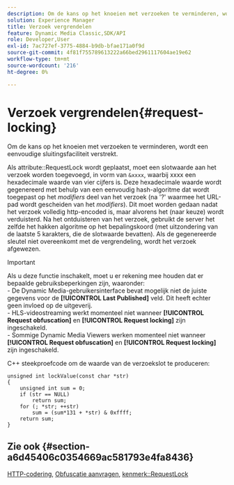 ```yaml
---
description: Om de kans op het knoeien met verzoeken te verminderen, wordt een eenvoudige sluitingsfaciliteit verstrekt.
solution: Experience Manager
title: Verzoek vergrendelen
feature: Dynamic Media Classic,SDK/API
role: Developer,User
exl-id: 7ac727ef-3775-4884-b9db-bfae171a0f9d
source-git-commit: 4f81f755789613222a66bed2961117604ae19e62
workflow-type: tm+mt
source-wordcount: '216'
ht-degree: 0%

---
```


# Verzoek vergrendelen{#request-locking}

Om de kans op het knoeien met verzoeken te verminderen, wordt een eenvoudige sluitingsfaciliteit verstrekt.

Als attribute::RequestLock wordt geplaatst, moet een slotwaarde aan het verzoek worden toegevoegd, in vorm van `&xxxx`, waarbij xxxx een hexadecimale waarde van vier cijfers is. Deze hexadecimale waarde wordt gegenereerd met behulp van een eenvoudig hash-algoritme dat wordt toegepast op het *modifiers* deel van het verzoek (na &#39;?&#39; waarmee het URL-pad wordt gescheiden van het *modifiers*). Dit moet worden gedaan nadat het verzoek volledig http-encoded is, maar alvorens het (naar keuze) wordt verduisterd. Na het ontduisteren van het verzoek, gebruikt de server het zelfde het hakken algoritme op het bepalingskoord (met uitzondering van de laatste 5 karakters, die de slotwaarde bevatten). Als de gegenereerde sleutel niet overeenkomt met de vergrendeling, wordt het verzoek afgewezen.

>[!IMPORTANT]
>
>Als u deze functie inschakelt, moet u er rekening mee houden dat er bepaalde gebruiksbeperkingen zijn, waaronder:<br>- De Dynamic Media-gebruikersinterface bevat mogelijk niet de juiste gegevens voor de **[!UICONTROL Last Published]** veld. Dit heeft echter geen invloed op de uitgeverij.<br>- HLS-videostreaming werkt momenteel niet wanneer **[!UICONTROL Request obfuscation]** en **[!UICONTROL Request locking]** zijn ingeschakeld.<br>- Sommige Dynamic Media Viewers werken momenteel niet wanneer **[!UICONTROL Request obfuscation]** en **[!UICONTROL Request locking]** zijn ingeschakeld.

C++ steekproefcode om de waarde van de verzoekslot te produceren:

```
unsigned int lockValue(const char *str) 
{ 
    unsigned int sum = 0; 
    if (str == NULL) 
        return sum; 
    for (; *str; ++str) 
        sum = (sum*131 + *str) & 0xffff; 
    return sum; 
} 
```

## Zie ook {#section-a6d45406c0354669ac581793e4fa8436}

[HTTP-codering](../../../../../is-api/http-ref/image-serving-api-ref/c-http-protocol-reference/c-syntax-and-features/r-http-encoding.md#reference-bb34dd13f316462695448acfa8f92df7), [Obfuscatie aanvragen](../../../../../is-api/http-ref/image-serving-api-ref/c-http-protocol-reference/c-syntax-and-features/r-request-obfuscation.md#reference-895f65d6796c43bb9bad21a676ed714d), [kenmerk::RequestLock](../../../../../is-api/image-catalog/image-serving-api-ref/c-image-catalog-reference/c-attributes-reference/r-requestlock.md#reference-8bbe2f581be847d3b9fa123e8e5e94b0)
